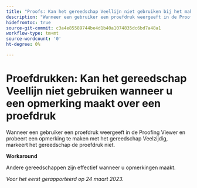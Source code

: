 ```yaml
---
title: "Proofs: Kan het gereedschap Veellijn niet gebruiken bij het maken van opmerkingen op een proefdruk"
description: "Wanneer een gebruiker een proefdruk weergeeft in de Proofing Viewer en probeert een opmerking te maken met het gereedschap Veelzijdig, markeert het gereedschap de proefdruk niet. "
hidefromtoc: true
source-git-commit: c3a4e85589744be4d1b40a1074835dc6bd7a48a1
workflow-type: tm+mt
source-wordcount: '0'
ht-degree: 0%

---
```



# Proefdrukken: Kan het gereedschap Veellijn niet gebruiken wanneer u een opmerking maakt over een proefdruk

<!--This article is on the WF and WFP TOCs-->

Wanneer een gebruiker een proefdruk weergeeft in de Proofing Viewer en probeert een opmerking te maken met het gereedschap Veelzijdig, markeert het gereedschap de proefdruk niet.

**Workaround**

Andere gereedschappen zijn effectief wanneer u opmerkingen maakt.

_Voor het eerst gerapporteerd op 24 maart 2023._

